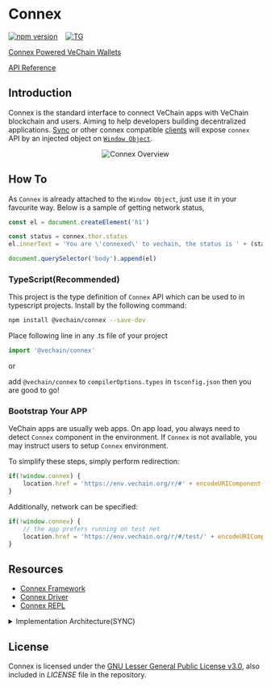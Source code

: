 # Connex

[![npm version](https://badge.fury.io/js/%40vechain%2Fconnex.svg)](https://badge.fury.io/js/%40vechain%2Fconnex)
&nbsp;&nbsp; [![TG](https://img.shields.io/badge/chat-on%20telegram-blue)](https://t.me/VeChainDevCommunity)

[Connex Powered VeChain Wallets](https://env.vechain.org/)

[API Reference](https://docs.vechain.org/connex/)

## Introduction

Connex is the standard interface to connect VeChain apps with VeChain blockchain and users. Aiming to help developers building decentralized applications.
[Sync](https://env.vechain.org/#sync) or other connex compatible [clients](https://env.vechain.org/) will expose `connex` API by an injected object on [`Window Object`](https://developer.mozilla.org/en-US/docs/Glossary/Global_object).
<p align="center">
<img src="./docs/connex.jpg" alt="Connex Overview">
</p>

## How To

As `Connex` is already attached to the `Window Object`, just use it in your favourite way. Below is a sample of getting network status,

``` javascript
const el = document.createElement('h1')

const status = connex.thor.status
el.innerText = 'You are \'connexed\' to vechain, the status is ' + (status.progress === 1 ? 'synced': 'syncing')

document.querySelector('body').append(el)
```

### TypeScript(Recommended)

This project is the type definition of `Connex` API which can be used to in typescript projects. Install by the following command:

``` bash
npm install @vechain/connex --save-dev
```

Place following line in any .ts file of your project
```typescript
import '@vechain/connex'
```
or

add `@vechain/connex` to `compilerOptions.types`  in `tsconfig.json` then you are good to go!

### Bootstrap Your APP

VeChain apps are usually web apps. On app load, you always need to detect `Connex` component in the environment. If `Connex` is not available, you may instruct users to setup `Connex` environment.

To simplify these steps, simply perform redirection:

```javascript
if(!window.connex) {
    location.href = 'https://env.vechain.org/r/#' + encodeURIComponent(location.href)
}
```

Additionally, network can be specified:

```javascript
if(!window.connex) {
    // the app prefers running on test net
    location.href = 'https://env.vechain.org/r/#/test/' + encodeURIComponent(location.href)
}
```

## Resources

+ [Connex Framework](https://github.com/vechain/connex-framework)
+ [Connex Driver](https://github.com/vechain/connex-driver)
+ [Connex REPL](https://github.com/vechain/connex-repl)

<details><summary>Implementation Architecture(SYNC)</summary>
<p align="center">

<img src="./docs/architecture.png" alt="Connex Architecture" width=400/>

</p>
</details>

## License

Connex is licensed under the
[GNU Lesser General Public License v3.0](https://www.gnu.org/licenses/lgpl-3.0.html), also included
in *LICENSE* file in the repository.
